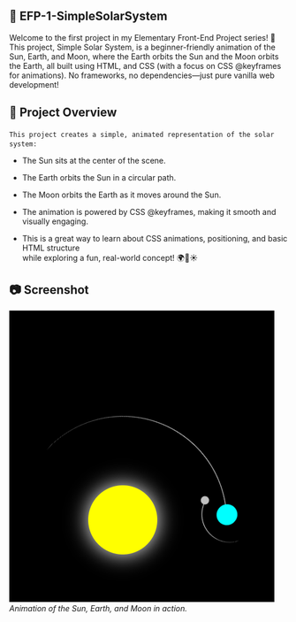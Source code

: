 ## 📅 EFP-1-SimpleSolarSystem

Welcome to the first project in my Elementary Front-End Project series! 🚀 
This project, Simple Solar System, is a beginner-friendly animation of 
the Sun, Earth, and Moon, where the Earth orbits the Sun and the Moon orbits the Earth, 
all built using HTML, and CSS (with a focus on CSS @keyframes for animations). 
No frameworks, no dependencies—just pure vanilla web development!

## 🧾 Project Overview

`This project creates a simple, animated representation of the solar system:`

- The Sun sits at the center of the scene.

- The Earth orbits the Sun in a circular path.

- The Moon orbits the Earth as it moves around the Sun.

- The animation is powered by CSS @keyframes, making it smooth and visually engaging.

- This is a great way to learn about CSS animations, positioning, and basic HTML structure <br>while exploring a fun, real-world concept! 🌍🌙☀️

## 📷 Screenshot

![Screenshot of Simple Solar System](SimpleSolarSystem.png)
*Animation of the Sun, Earth, and Moon in action.*